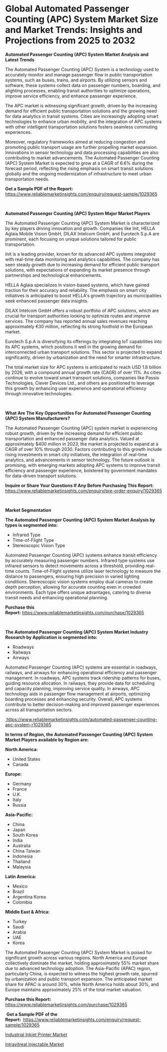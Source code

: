<p><h1>Global Automated Passenger Counting (APC) System Market Size and Market Trends: Insights and Projections from 2025 to 2032</h1></p><p><strong>Automated Passenger Counting (APC) System Market Analysis and Latest Trends</strong></p>
<p><p>The Automated Passenger Counting (APC) System is a technology used to accurately monitor and manage passenger flow in public transportation systems, such as buses, trains, and airports. By utilizing sensors and software, these systems collect data on passenger numbers, boarding, and alighting processes, enabling transit authorities to optimize operations, improve service efficiency, and enhance passenger experience.</p><p>The APC market is witnessing significant growth, driven by the increasing demand for efficient public transportation solutions and the growing need for data analytics in transit systems. Cities are increasingly adopting smart technologies to enhance urban mobility, and the integration of APC systems with other intelligent transportation solutions fosters seamless commuting experiences. </p><p>Moreover, regulatory frameworks aimed at reducing congestion and promoting public transport usage are further propelling market expansion. Innovations in sensor technology and data processing capabilities are also contributing to market advancements. The Automated Passenger Counting (APC) System Market is expected to grow at a CAGR of 6.6% during the forecast period, reflecting the rising emphasis on smart transit solutions globally and the ongoing modernization of infrastructure to meet urban transportation needs.</p></p>
<p><strong>Get a Sample PDF of the Report:&nbsp;</strong> <a href="https://www.reliablemarketinsights.com/enquiry/request-sample/1029365?utm_campaign=1894&utm_medium=2&utm_source=Github&utm_content=ia&utm_term=21032025&utm_id=automated-passenger-counting-apc-system">https://www.reliablemarketinsights.com/enquiry/request-sample/1029365</a></p>
<p>&nbsp;</p>
<p><strong>Automated Passenger Counting (APC) System Major Market Players</strong></p>
<p><p>The Automated Passenger Counting (APC) System Market is characterized by key players driving innovation and growth. Companies like Init, HELLA Aglaia Mobile Vision GmbH, DILAX Intelcom GmbH, and Eurotech S.p.A are prominent, each focusing on unique solutions tailored for public transportation.</p><p>Init is a leading provider, known for its advanced APC systems integrated with real-time data monitoring and analytics capabilities. The company has seen steady growth due to increasing demand for efficient public transport solutions, with expectations of expanding its market presence through partnerships and technological enhancements.</p><p>HELLA Aglaia specializes in vision-based systems, which have gained traction for their accuracy and reliability. The emphasis on smart city initiatives is anticipated to boost HELLA's growth trajectory as municipalities seek enhanced passenger data insights.</p><p>DILAX Intelcom GmbH offers a robust portfolio of APC solutions, which are crucial for transport authorities looking to optimize routes and improve services. The company has reported annual sales revenues reaching approximately €30 million, reflecting its strong foothold in the European market.</p><p>Eurotech S.p.A is diversifying its offerings by integrating IoT capabilities into its APC systems, which positions it well in the growing demand for interconnected urban transport solutions. This sector is projected to expand significantly, driven by urbanization and the need for smarter infrastructure.</p><p>The total market size for APC systems is anticipated to reach USD 1.8 billion by 2026, with a compound annual growth rate (CAGR) of over 11%. As cities continue to evolve toward smart transport solutions, companies like Passio Technologies, Clever Devices Ltd., and others are positioned to leverage this growth by enhancing user experience and operational efficiency through innovative technologies.</p></p>
<p>&nbsp;</p>
<p><strong>What Are The Key Opportunities For Automated Passenger Counting (APC) System Manufacturers?</strong></p>
<p><p>The Automated Passenger Counting (APC) system market is experiencing robust growth, driven by the increasing demand for efficient public transportation and enhanced passenger data analytics. Valued at approximately $400 million in 2023, the market is projected to expand at a CAGR of over 10% through 2030. Factors contributing to this growth include rising investments in smart city initiatives, the integration of real-time analytics, and advancements in sensor technology. The future outlook is promising, with emerging markets adopting APC systems to improve transit efficiency and passenger experience, bolstered by government mandates for data-driven transport solutions.</p></p>
<p><strong>Inquire or Share Your Questions If Any Before Purchasing This Report:</strong> <a href="https://www.reliablemarketinsights.com/enquiry/pre-order-enquiry/1029365?utm_campaign=1894&utm_medium=2&utm_source=Github&utm_content=ia&utm_term=21032025&utm_id=automated-passenger-counting-apc-system">https://www.reliablemarketinsights.com/enquiry/pre-order-enquiry/1029365</a></p>
<p>&nbsp;</p>
<p><strong>Market Segmentation</strong></p>
<p><strong>The Automated Passenger Counting (APC) System Market Analysis by types is segmented into:</strong></p>
<p><ul><li>Infrared Type</li><li>Time-of-Flight Type</li><li>Stereoscopic Vision Type</li></ul></p>
<p><p>Automated Passenger Counting (APC) systems enhance transit efficiency by accurately measuring passenger numbers. Infrared type systems use infrared sensors to detect movements across a threshold, providing real-time counts. Time-of-Flight systems utilize laser technology to measure the distance to passengers, ensuring high precision in varied lighting conditions. Stereoscopic vision systems employ dual cameras to create depth perception, allowing for accurate counting even in crowded environments. Each type offers unique advantages, catering to diverse transit needs and enhancing operational planning.</p></p>
<p><strong>Purchase this Report:&nbsp;</strong><a href="https://www.reliablemarketinsights.com/purchase/1029365?utm_campaign=1894&utm_medium=2&utm_source=Github&utm_content=ia&utm_term=21032025&utm_id=automated-passenger-counting-apc-system">https://www.reliablemarketinsights.com/purchase/1029365</a></p>
<p>&nbsp;</p>
<p><strong>The Automated Passenger Counting (APC) System Market Industry Research by Application is segmented into:</strong></p>
<p><ul><li>Roadways</li><li>Railways</li><li>Airways</li></ul></p>
<p><p>Automated Passenger Counting (APC) systems are essential in roadways, railways, and airways for enhancing operational efficiency and passenger management. In roadways, APC systems track ridership patterns for buses, guiding resource allocation. In railways, they provide data for scheduling and capacity planning, improving service quality. In airways, APC technology aids in passenger flow management at airports, optimizing boarding processes and enhancing security. Overall, APC systems contribute to better decision-making and improved passenger experiences across all transportation sectors.</p></p>
<p><a href="https://www.reliablemarketinsights.com/automated-passenger-counting-apc-system-r1029365?utm_campaign=1894&utm_medium=2&utm_source=Github&utm_content=ia&utm_term=21032025&utm_id=automated-passenger-counting-apc-system">&nbsp;https://www.reliablemarketinsights.com/automated-passenger-counting-apc-system-r1029365</a></p>
<p><strong>In terms of Region, the Automated Passenger Counting (APC) System Market Players available by Region are:</strong></p>
<p>
    <p> <strong> North America: </strong>
        <ul>
            <li>United States</li>
            <li>Canada</li>
        </ul>
        </p> 
    <p> <strong> Europe: </strong>
        <ul>
            <li>Germany</li>
            <li>France</li>
            <li>U.K.</li>
            <li>Italy</li>
            <li>Russia</li>
        </ul>
        </p> 
    <p> <strong> Asia-Pacific: </strong>
        <ul>
            <li>China</li>
            <li>Japan</li>
            <li>South Korea</li>
            <li>India</li>
            <li>Australia</li>
            <li>China Taiwan</li>
            <li>Indonesia</li>
            <li>Thailand</li>
            <li>Malaysia</li>
        </ul>
        </p> 
    <p> <strong> Latin America: </strong>
        <ul>
            <li>Mexico</li>
            <li>Brazil</li>
            <li>Argentina Korea</li>
            <li>Colombia</li>
        </ul>
        </p> 
    <p> <strong> Middle East & Africa: </strong>
        <ul>
            <li>Turkey</li>
            <li>Saudi</li>
            <li>Arabia</li>
            <li>UAE</li>
            <li>Korea</li>
        </ul>
    </p>
    </p>
<p><p>The Automated Passenger Counting (APC) System Market is poised for significant growth across various regions. North America and Europe collectively dominate the market, holding approximately 55% market share due to advanced technology adoption. The Asia-Pacific (APAC) region, particularly China, is expected to witness the highest growth rate, spurred by urbanization and public transport expansion. The anticipated market share for APAC is around 30%, while North America holds about 30%, and Europe maintains approximately 25% of the total market valuation.</p></p>
<p><strong>Purchase this Report: </strong><a href="https://www.reliablemarketinsights.com/purchase/1029365?utm_campaign=1894&utm_medium=2&utm_source=Github&utm_content=ia&utm_term=21032025&utm_id=automated-passenger-counting-apc-system">https://www.reliablemarketinsights.com/purchase/1029365</a></p>
<p>&nbsp;<strong>Get a Sample PDF of the Report:&nbsp;&nbsp;</strong><a href="https://www.reliablemarketinsights.com/enquiry/request-sample/1029365?utm_campaign=1894&utm_medium=2&utm_source=Github&utm_content=ia&utm_term=21032025&utm_id=automated-passenger-counting-apc-system">https://www.reliablemarketinsights.com/enquiry/request-sample/1029365</a></p>
<p><strong></strong></p>
<p><p><a href="https://github.com/forgazerbyjt/Market-Research-Report-List-1/blob/main/industrial-inkjet-printer-market.md?utm_campaign=1894&utm_medium=2&utm_source=Github&utm_content=ia&utm_term=21032025&utm_id=automated-passenger-counting-apc-system">Industrial Inkjet Printer Market</a></p><p><a href="https://github.com/merkinedry7b/Market-Research-Report-List-1/blob/main/intravitreal-injectable-market.md?utm_campaign=1894&utm_medium=2&utm_source=Github&utm_content=ia&utm_term=21032025&utm_id=automated-passenger-counting-apc-system">Intravitreal Injectable Market</a></p></p>